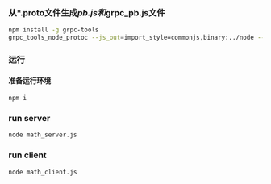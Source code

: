 ### 从*.proto文件生成*pb.js和*grpc_pb.js文件

``` bash
npm install -g grpc-tools
grpc_tools_node_protoc --js_out=import_style=commonjs,binary:../node --grpc_out=../node --plugin=protoc-gen-grpc=`which grpc_tools_node_protoc_plugin` math.proto
```

### 运行

#### 准备运行环境

```
npm i
```

### run server

```
node math_server.js
```

### run client

```
node math_client.js
```
